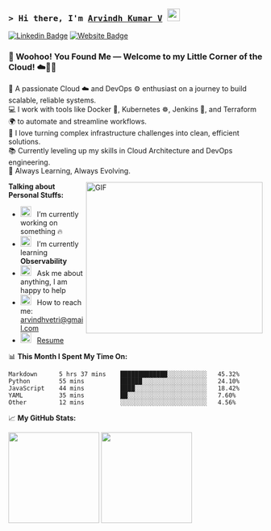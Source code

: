 ### <samp>&gt; Hi there, I'm <a href="https://github.com/Arvindh30" target="_blank">Arvindh Kumar V</a> <img src="https://media.giphy.com/media/hvRJCLFzcasrR4ia7z/giphy.gif" width="25"> </samp>

[![Linkedin Badge](https://img.shields.io/badge/-LinkedIn-0e76a8?style=flat-square&logo=Linkedin&logoColor=white)](https://linkedin.com/in/arvindhvetri)
[![Website Badge](https://img.shields.io/badge/Website-3b5998?style=flat-square&logo=google-chrome&logoColor=white)](https://linkedin.com/in/arvindhvetri)

### 🎉 Woohoo! You Found Me — Welcome to my Little Corner of the Cloud! ☁️👨‍💻 &nbsp;

👋 A passionate Cloud ☁️ and DevOps ⚙️ enthusiast on a journey to build scalable, reliable systems.<br>
💻 I work with tools like Docker 🐳, Kubernetes ☸️, Jenkins 🤖, and Terraform 🌍 to automate and streamline workflows.<br>
🚀 I love turning complex infrastructure challenges into clean, efficient solutions.<br>
📚 Currently leveling up my skills in Cloud Architecture and DevOps engineering.<br>
🌱 Always Learning, Always Evolving.

<img align="right" alt="GIF" src="https://github.com/Gapur/Gapur/blob/main/assets/coding.gif?raw=true" width="350" height="300" />
  

**Talking about Personal Stuffs:**

- <img src="https://github.com/Gapur/Gapur/blob/main/assets/developer.gif?raw=true" width="21" />&nbsp;&nbsp; I’m currently working on something 🔥
- <img src="https://github.com/Gapur/Gapur/blob/main/assets/lightning.gif?raw=true" width="21" />&nbsp;&nbsp; I’m currently learning <b>Observability</b>
- <img src="https://github.com/Gapur/Gapur/blob/main/assets/message.gif?raw=true" width="21" />&nbsp;&nbsp; Ask me about anything, I am happy to help
- <img src="https://github.com/Gapur/Gapur/blob/main/assets/letterbox.gif?raw=true" width="21" />&nbsp;&nbsp; How to reach me: arvindhvetri@gmail.com
- <img src="https://github.com/Gapur/Gapur/blob/main/assets/doc.gif?raw=true" width="21" />&nbsp;&nbsp; [Resume](https://github.com/Arvindh30)

📊 **This Month I Spent My Time On:**

```text
Markdown      5 hrs 37 mins    █████████████░░░░░░░░░░░   45.32%
Python        55 mins          ██████░░░░░░░░░░░░░░░░░░   24.10%
JavaScript    44 mins          ████░░░░░░░░░░░░░░░░░░░░   18.42%
YAML          35 mins          ██░░░░░░░░░░░░░░░░░░░░░░   7.60%
Other         12 mins          ░░░░░░░░░░░░░░░░░░░░░░░░   4.56%
```

📈 **My GitHub Stats:**
<p align="left">
  <img height="180em" src="https://github-readme-stats.vercel.app/api?username=Arvindh30&show_icons=true&theme=default&count_private=true&include_all_commits=true&hide_border=true" />
  <img height="180em" src="https://github-readme-stats.vercel.app/api/top-langs/?username=Arvindh30&exclude_repo=KNN-Image-Classification&layout=compact&langs_count=8&theme=default&hide_border=true" />
</p>



